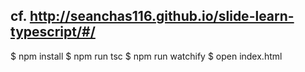 ## cf. http://seanchas116.github.io/slide-learn-typescript/#/

$ npm install
$ npm run tsc
$ npm run watchify
$ open index.html
